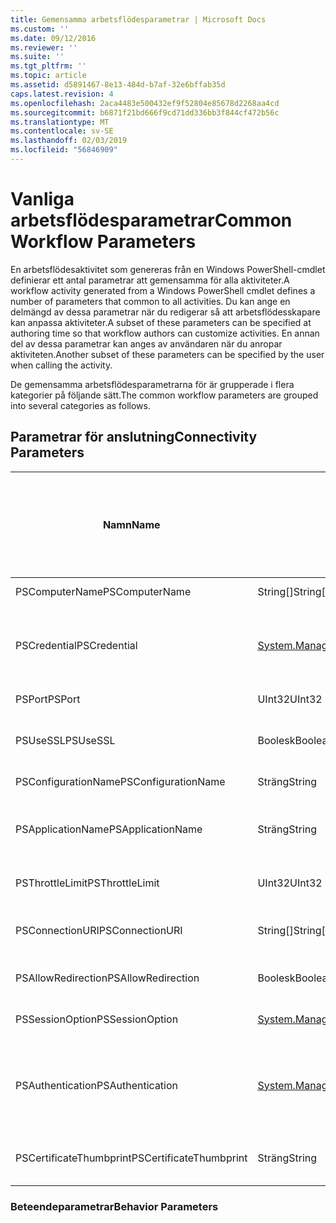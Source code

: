 ```yaml
---
title: Gemensamma arbetsflödesparametrar | Microsoft Docs
ms.custom: ''
ms.date: 09/12/2016
ms.reviewer: ''
ms.suite: ''
ms.tgt_pltfrm: ''
ms.topic: article
ms.assetid: d5891467-8e13-484d-b7af-32e6bffab35d
caps.latest.revision: 4
ms.openlocfilehash: 2aca4483e500432ef9f52804e85678d2268aa4cd
ms.sourcegitcommit: b6871f21bd666f9cd71dd336bb3f844cf472b56c
ms.translationtype: MT
ms.contentlocale: sv-SE
ms.lasthandoff: 02/03/2019
ms.locfileid: "56846909"
---
```

# <a name="common-workflow-parameters"></a><span data-ttu-id="fffe8-102">Vanliga arbetsflödesparametrar</span><span class="sxs-lookup"><span data-stu-id="fffe8-102">Common Workflow Parameters</span></span>

<span data-ttu-id="fffe8-103">En arbetsflödesaktivitet som genereras från en Windows PowerShell-cmdlet definierar ett antal parametrar att gemensamma för alla aktiviteter.</span><span class="sxs-lookup"><span data-stu-id="fffe8-103">A workflow activity generated from a Windows PowerShell cmdlet  defines a number of parameters that common to all activities.</span></span> <span data-ttu-id="fffe8-104">Du kan ange en delmängd av dessa parametrar när du redigerar så att arbetsflödesskapare kan anpassa aktiviteter.</span><span class="sxs-lookup"><span data-stu-id="fffe8-104">A subset of these parameters can be specified at authoring time so that workflow authors can customize activities.</span></span> <span data-ttu-id="fffe8-105">En annan del av dessa parametrar kan anges av användaren när du anropar aktiviteten.</span><span class="sxs-lookup"><span data-stu-id="fffe8-105">Another subset of these parameters can be specified by the user when calling the activity.</span></span>

<span data-ttu-id="fffe8-106">De gemensamma arbetsflödesparametrarna för är grupperade i flera kategorier på följande sätt.</span><span class="sxs-lookup"><span data-stu-id="fffe8-106">The common workflow parameters are grouped into several categories as follows.</span></span>

## <a name="connectivity-parameters"></a><span data-ttu-id="fffe8-107">Parametrar för anslutning</span><span class="sxs-lookup"><span data-stu-id="fffe8-107">Connectivity Parameters</span></span>

|<span data-ttu-id="fffe8-108">Namn</span><span class="sxs-lookup"><span data-stu-id="fffe8-108">Name</span></span>|<span data-ttu-id="fffe8-109">Typ</span><span class="sxs-lookup"><span data-stu-id="fffe8-109">Type</span></span>|<span data-ttu-id="fffe8-110">Beskrivning</span><span class="sxs-lookup"><span data-stu-id="fffe8-110">Description</span></span>|<span data-ttu-id="fffe8-111">Kan anges av slutanvändaren vid körning?</span><span class="sxs-lookup"><span data-stu-id="fffe8-111">Can be specified by end user at execution time?</span></span>|<span data-ttu-id="fffe8-112">Du kan ange installationskommandot arbetsflöde vid redigeringen?</span><span class="sxs-lookup"><span data-stu-id="fffe8-112">Can be specified by workflow author at authoring time?</span></span>|<span data-ttu-id="fffe8-113">Du kan ange installationskommandot arbetsflöde vid instansiering?</span><span class="sxs-lookup"><span data-stu-id="fffe8-113">Can be specified by workflow author at instantiation?</span></span>|
|----------|----------|-----------------|-----------------------------------------------------|------------------------------------------------------------|-----------------------------------------------------------|
|<span data-ttu-id="fffe8-114">PSComputerName</span><span class="sxs-lookup"><span data-stu-id="fffe8-114">PSComputerName</span></span>|<span data-ttu-id="fffe8-115">String[]</span><span class="sxs-lookup"><span data-stu-id="fffe8-115">String[]</span></span>|<span data-ttu-id="fffe8-116">En lista med datornamn som du vill starta jobb.</span><span class="sxs-lookup"><span data-stu-id="fffe8-116">A list of computer names for which to launch jobs.</span></span>|<span data-ttu-id="fffe8-117">Ja</span><span class="sxs-lookup"><span data-stu-id="fffe8-117">Yes</span></span>|<span data-ttu-id="fffe8-118">Ja</span><span class="sxs-lookup"><span data-stu-id="fffe8-118">Yes</span></span>|<span data-ttu-id="fffe8-119">Ja</span><span class="sxs-lookup"><span data-stu-id="fffe8-119">Yes</span></span>|
|<span data-ttu-id="fffe8-120">PSCredential</span><span class="sxs-lookup"><span data-stu-id="fffe8-120">PSCredential</span></span>|[<span data-ttu-id="fffe8-121">System.Management.Automation.Pscredential</span><span class="sxs-lookup"><span data-stu-id="fffe8-121">System.Management.Automation.Pscredential</span></span>](/dotnet/api/System.Management.Automation.PSCredential)|<span data-ttu-id="fffe8-122">Autentisering-autentiseringsuppgift som ska användas för inloggning till de datorer som anges av parametern PSComputerName.</span><span class="sxs-lookup"><span data-stu-id="fffe8-122">The authentication credential to use to login to the computers specified by the PSComputerName parameter.</span></span> <span data-ttu-id="fffe8-123">Den här parametern är bara giltiga om PSComputerName har angetts.</span><span class="sxs-lookup"><span data-stu-id="fffe8-123">This parameter is valid only if PSComputerName is specified.</span></span>|<span data-ttu-id="fffe8-124">Ja</span><span class="sxs-lookup"><span data-stu-id="fffe8-124">Yes</span></span>|<span data-ttu-id="fffe8-125">Ja</span><span class="sxs-lookup"><span data-stu-id="fffe8-125">Yes</span></span>|<span data-ttu-id="fffe8-126">Ja</span><span class="sxs-lookup"><span data-stu-id="fffe8-126">Yes</span></span>|
|<span data-ttu-id="fffe8-127">PSPort</span><span class="sxs-lookup"><span data-stu-id="fffe8-127">PSPort</span></span>|<span data-ttu-id="fffe8-128">UInt32</span><span class="sxs-lookup"><span data-stu-id="fffe8-128">UInt32</span></span>|<span data-ttu-id="fffe8-129">Porten som ska användas för att köra arbetsflödet.</span><span class="sxs-lookup"><span data-stu-id="fffe8-129">The port to be used to run the workflow.</span></span>|<span data-ttu-id="fffe8-130">Ja</span><span class="sxs-lookup"><span data-stu-id="fffe8-130">Yes</span></span>|<span data-ttu-id="fffe8-131">Ja</span><span class="sxs-lookup"><span data-stu-id="fffe8-131">Yes</span></span>|<span data-ttu-id="fffe8-132">Ja</span><span class="sxs-lookup"><span data-stu-id="fffe8-132">Yes</span></span>|
|<span data-ttu-id="fffe8-133">PSUseSSL</span><span class="sxs-lookup"><span data-stu-id="fffe8-133">PSUseSSL</span></span>|<span data-ttu-id="fffe8-134">Boolesk</span><span class="sxs-lookup"><span data-stu-id="fffe8-134">Boolean</span></span>|<span data-ttu-id="fffe8-135">Använda Secure Sockets Layer (SSL)-protokollet för att upprätta en säker anslutning till fjärrdatorn att köra arbetsflödet.</span><span class="sxs-lookup"><span data-stu-id="fffe8-135">Use Secure Sockets Layer (SSL) protocol to establish a secure connection to the remote computer to run the workflow.</span></span>|<span data-ttu-id="fffe8-136">Ja</span><span class="sxs-lookup"><span data-stu-id="fffe8-136">Yes</span></span>|<span data-ttu-id="fffe8-137">Ja</span><span class="sxs-lookup"><span data-stu-id="fffe8-137">Yes</span></span>|<span data-ttu-id="fffe8-138">Ja</span><span class="sxs-lookup"><span data-stu-id="fffe8-138">Yes</span></span>|
|<span data-ttu-id="fffe8-139">PSConfigurationName</span><span class="sxs-lookup"><span data-stu-id="fffe8-139">PSConfigurationName</span></span>|<span data-ttu-id="fffe8-140">Sträng</span><span class="sxs-lookup"><span data-stu-id="fffe8-140">String</span></span>|<span data-ttu-id="fffe8-141">Sessionskonfigurationen som används för att köra arbetsflödet.</span><span class="sxs-lookup"><span data-stu-id="fffe8-141">The session configuration used to run the workflow.</span></span>|<span data-ttu-id="fffe8-142">Ja</span><span class="sxs-lookup"><span data-stu-id="fffe8-142">Yes</span></span>|<span data-ttu-id="fffe8-143">Ja</span><span class="sxs-lookup"><span data-stu-id="fffe8-143">Yes</span></span>|<span data-ttu-id="fffe8-144">Ja</span><span class="sxs-lookup"><span data-stu-id="fffe8-144">Yes</span></span>|
|<span data-ttu-id="fffe8-145">PSApplicationName</span><span class="sxs-lookup"><span data-stu-id="fffe8-145">PSApplicationName</span></span>|<span data-ttu-id="fffe8-146">Sträng</span><span class="sxs-lookup"><span data-stu-id="fffe8-146">String</span></span>|<span data-ttu-id="fffe8-147">Programmet klientnamnsdelen av URI-anslutning för arbetsflödeskörning.</span><span class="sxs-lookup"><span data-stu-id="fffe8-147">The application name portion of the connection URI for the workflow execution.</span></span> <span data-ttu-id="fffe8-148">Använd den här parametern endast när du inte använder parametern ConnectionURI.</span><span class="sxs-lookup"><span data-stu-id="fffe8-148">Use this parameter only when you are not using the ConnectionURI parameter.</span></span>|<span data-ttu-id="fffe8-149">Ja</span><span class="sxs-lookup"><span data-stu-id="fffe8-149">Yes</span></span>|<span data-ttu-id="fffe8-150">Ja</span><span class="sxs-lookup"><span data-stu-id="fffe8-150">Yes</span></span>|<span data-ttu-id="fffe8-151">Ja</span><span class="sxs-lookup"><span data-stu-id="fffe8-151">Yes</span></span>|
|<span data-ttu-id="fffe8-152">PSThrottleLimit</span><span class="sxs-lookup"><span data-stu-id="fffe8-152">PSThrottleLimit</span></span>|<span data-ttu-id="fffe8-153">UInt32</span><span class="sxs-lookup"><span data-stu-id="fffe8-153">UInt32</span></span>|<span data-ttu-id="fffe8-154">Det maximala antalet samtidiga anslutningar som kan fastställas för att köra arbetsflödet.</span><span class="sxs-lookup"><span data-stu-id="fffe8-154">The maximum number of concurrent connections that can be established to run the workflow.</span></span>|<span data-ttu-id="fffe8-155">Ja</span><span class="sxs-lookup"><span data-stu-id="fffe8-155">Yes</span></span>|<span data-ttu-id="fffe8-156">TBD</span><span class="sxs-lookup"><span data-stu-id="fffe8-156">TBD</span></span>|<span data-ttu-id="fffe8-157">Ja</span><span class="sxs-lookup"><span data-stu-id="fffe8-157">Yes</span></span>|
|<span data-ttu-id="fffe8-158">PSConnectionURI</span><span class="sxs-lookup"><span data-stu-id="fffe8-158">PSConnectionURI</span></span>|<span data-ttu-id="fffe8-159">String[]</span><span class="sxs-lookup"><span data-stu-id="fffe8-159">String[]</span></span>|<span data-ttu-id="fffe8-160">En matris med fullständigt kvalificerade URI: er som anger slutpunkterna för de interaktiva sessioner som används för att köra arbetsflödet.</span><span class="sxs-lookup"><span data-stu-id="fffe8-160">An array of fully-qualified URIs that specify the endpoints for the interactive sessions used to run the workflow.</span></span>|<span data-ttu-id="fffe8-161">Ja</span><span class="sxs-lookup"><span data-stu-id="fffe8-161">Yes</span></span>|<span data-ttu-id="fffe8-162">Ja</span><span class="sxs-lookup"><span data-stu-id="fffe8-162">Yes</span></span>|<span data-ttu-id="fffe8-163">Ja</span><span class="sxs-lookup"><span data-stu-id="fffe8-163">Yes</span></span>|
|<span data-ttu-id="fffe8-164">PSAllowRedirection</span><span class="sxs-lookup"><span data-stu-id="fffe8-164">PSAllowRedirection</span></span>|<span data-ttu-id="fffe8-165">Boolesk</span><span class="sxs-lookup"><span data-stu-id="fffe8-165">Boolean</span></span>|<span data-ttu-id="fffe8-166">Anger om du vill tillåta omdirigering för den här anslutningen till en annan URI: N för att köra arbetsflödet.</span><span class="sxs-lookup"><span data-stu-id="fffe8-166">Specifies whether to allow redirection of this connection to an alternate URI to run the workflow.</span></span>|<span data-ttu-id="fffe8-167">Ja</span><span class="sxs-lookup"><span data-stu-id="fffe8-167">Yes</span></span>|<span data-ttu-id="fffe8-168">Ja</span><span class="sxs-lookup"><span data-stu-id="fffe8-168">Yes</span></span>|<span data-ttu-id="fffe8-169">Ja</span><span class="sxs-lookup"><span data-stu-id="fffe8-169">Yes</span></span>|
|<span data-ttu-id="fffe8-170">PSSessionOption</span><span class="sxs-lookup"><span data-stu-id="fffe8-170">PSSessionOption</span></span>|[<span data-ttu-id="fffe8-171">System.Management.Automation.Remoting.Pssessionoption</span><span class="sxs-lookup"><span data-stu-id="fffe8-171">System.Management.Automation.Remoting.Pssessionoption</span></span>](/dotnet/api/System.Management.Automation.Remoting.PSSessionOption)|<span data-ttu-id="fffe8-172">Avancerade alternativ för den session som används för att köra arbetsflödet.</span><span class="sxs-lookup"><span data-stu-id="fffe8-172">Advanced options for the session used to run the workflow.</span></span>|<span data-ttu-id="fffe8-173">Ja</span><span class="sxs-lookup"><span data-stu-id="fffe8-173">Yes</span></span>|<span data-ttu-id="fffe8-174">Ja</span><span class="sxs-lookup"><span data-stu-id="fffe8-174">Yes</span></span>|<span data-ttu-id="fffe8-175">Ja</span><span class="sxs-lookup"><span data-stu-id="fffe8-175">Yes</span></span>|
|<span data-ttu-id="fffe8-176">PSAuthentication</span><span class="sxs-lookup"><span data-stu-id="fffe8-176">PSAuthentication</span></span>|[<span data-ttu-id="fffe8-177">System.Management.Automation.Runspaces.Authenticationmechanism</span><span class="sxs-lookup"><span data-stu-id="fffe8-177">System.Management.Automation.Runspaces.Authenticationmechanism</span></span>](/dotnet/api/System.Management.Automation.Runspaces.AuthenticationMechanism)|<span data-ttu-id="fffe8-178">Värdet på [System.Management.Automation.Runspaces.Authenticationmechanism](/dotnet/api/System.Management.Automation.Runspaces.AuthenticationMechanism) uppräkning som anger den autentiseringsmetod som används för att autentisera användarens autentiseringsuppgifter.</span><span class="sxs-lookup"><span data-stu-id="fffe8-178">A value of the [System.Management.Automation.Runspaces.Authenticationmechanism](/dotnet/api/System.Management.Automation.Runspaces.AuthenticationMechanism) enumeration that specifies the authentication mechanism used to authenticate the user's credentials.</span></span>|<span data-ttu-id="fffe8-179">Ja</span><span class="sxs-lookup"><span data-stu-id="fffe8-179">Yes</span></span>|<span data-ttu-id="fffe8-180">Ja</span><span class="sxs-lookup"><span data-stu-id="fffe8-180">Yes</span></span>|<span data-ttu-id="fffe8-181">Ja</span><span class="sxs-lookup"><span data-stu-id="fffe8-181">Yes</span></span>|
|<span data-ttu-id="fffe8-182">PSCertificateThumbprint</span><span class="sxs-lookup"><span data-stu-id="fffe8-182">PSCertificateThumbprint</span></span>|<span data-ttu-id="fffe8-183">Sträng</span><span class="sxs-lookup"><span data-stu-id="fffe8-183">String</span></span>|<span data-ttu-id="fffe8-184">Det digitala offentliga nyckelcertifikatet (X509) för ett användarkonto som har behörighet att köra arbetsflödet.</span><span class="sxs-lookup"><span data-stu-id="fffe8-184">The digital public key certificate (X509) of a user account that has permission to run the workflow.</span></span>|<span data-ttu-id="fffe8-185">Ja</span><span class="sxs-lookup"><span data-stu-id="fffe8-185">Yes</span></span>|<span data-ttu-id="fffe8-186">Ja</span><span class="sxs-lookup"><span data-stu-id="fffe8-186">Yes</span></span>|<span data-ttu-id="fffe8-187">Ja</span><span class="sxs-lookup"><span data-stu-id="fffe8-187">Yes</span></span>|

### <a name="behavior-parameters"></a><span data-ttu-id="fffe8-188">Beteendeparametrar</span><span class="sxs-lookup"><span data-stu-id="fffe8-188">Behavior Parameters</span></span>